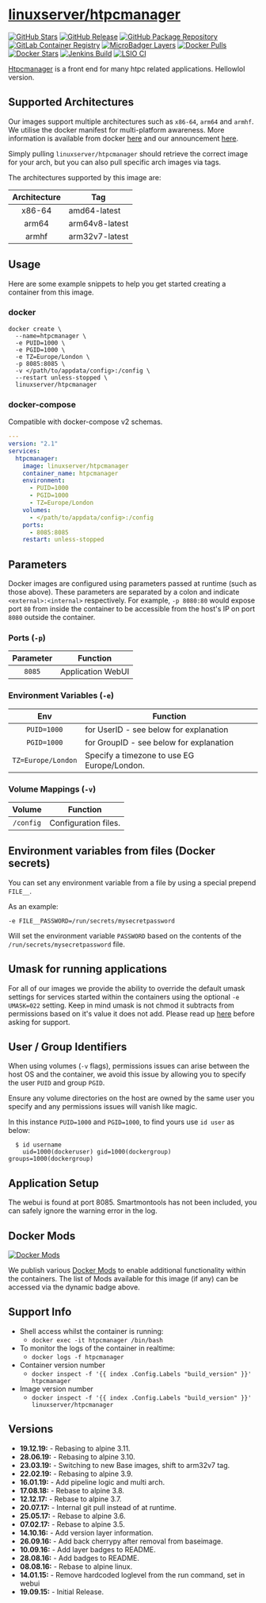 # [linuxserver/htpcmanager](https://github.com/linuxserver/docker-htpcmanager)

[![GitHub Stars](https://img.shields.io/github/stars/linuxserver/docker-htpcmanager.svg?color=94398d&labelColor=555555&logoColor=ffffff&style=for-the-badge&logo=github)](https://github.com/linuxserver/docker-htpcmanager)
[![GitHub Release](https://img.shields.io/github/release/linuxserver/docker-htpcmanager.svg?color=94398d&labelColor=555555&logoColor=ffffff&style=for-the-badge&logo=github)](https://github.com/linuxserver/docker-htpcmanager/releases)
[![GitHub Package Repository](https://img.shields.io/static/v1.svg?color=94398d&labelColor=555555&logoColor=ffffff&style=for-the-badge&label=linuxserver.io&message=GitHub%20Package&logo=github)](https://github.com/linuxserver/docker-htpcmanager/packages)
[![GitLab Container Registry](https://img.shields.io/static/v1.svg?color=94398d&labelColor=555555&logoColor=ffffff&style=for-the-badge&label=linuxserver.io&message=GitLab%20Registry&logo=gitlab)](https://gitlab.com/Linuxserver.io/docker-htpcmanager/container_registry)
[![MicroBadger Layers](https://img.shields.io/microbadger/layers/linuxserver/htpcmanager.svg?color=94398d&labelColor=555555&logoColor=ffffff&style=for-the-badge)](https://microbadger.com/images/linuxserver/htpcmanager "Get your own version badge on microbadger.com")
[![Docker Pulls](https://img.shields.io/docker/pulls/linuxserver/htpcmanager.svg?color=94398d&labelColor=555555&logoColor=ffffff&style=for-the-badge&label=pulls&logo=docker)](https://hub.docker.com/r/linuxserver/htpcmanager)
[![Docker Stars](https://img.shields.io/docker/stars/linuxserver/htpcmanager.svg?color=94398d&labelColor=555555&logoColor=ffffff&style=for-the-badge&label=stars&logo=docker)](https://hub.docker.com/r/linuxserver/htpcmanager)
[![Jenkins Build](https://img.shields.io/jenkins/build?labelColor=555555&logoColor=ffffff&style=for-the-badge&jobUrl=https%3A%2F%2Fci.linuxserver.io%2Fjob%2FDocker-Pipeline-Builders%2Fjob%2Fdocker-htpcmanager%2Fjob%2Fmaster%2F&logo=jenkins)](https://ci.linuxserver.io/job/Docker-Pipeline-Builders/job/docker-htpcmanager/job/master/)
[![LSIO CI](https://img.shields.io/badge/dynamic/yaml?color=94398d&labelColor=555555&logoColor=ffffff&style=for-the-badge&label=CI&query=CI&url=https%3A%2F%2Flsio-ci.ams3.digitaloceanspaces.com%2Flinuxserver%2Fhtpcmanager%2Flatest%2Fci-status.yml)](https://lsio-ci.ams3.digitaloceanspaces.com/linuxserver/htpcmanager/latest/index.html)

[Htpcmanager](https://github.com/Hellowlol/HTPC-Manager) is a front end for many htpc related applications. Hellowlol version.

## Supported Architectures

Our images support multiple architectures such as `x86-64`, `arm64` and `armhf`. We utilise the docker manifest for multi-platform awareness. More information is available from docker [here](https://github.com/docker/distribution/blob/master/docs/spec/manifest-v2-2.md#manifest-list) and our announcement [here](https://blog.linuxserver.io/2019/02/21/the-lsio-pipeline-project/).

Simply pulling `linuxserver/htpcmanager` should retrieve the correct image for your arch, but you can also pull specific arch images via tags.

The architectures supported by this image are:

| Architecture | Tag |
| :----: | --- |
| x86-64 | amd64-latest |
| arm64 | arm64v8-latest |
| armhf | arm32v7-latest |


## Usage

Here are some example snippets to help you get started creating a container from this image.

### docker

```
docker create \
  --name=htpcmanager \
  -e PUID=1000 \
  -e PGID=1000 \
  -e TZ=Europe/London \
  -p 8085:8085 \
  -v </path/to/appdata/config>:/config \
  --restart unless-stopped \
  linuxserver/htpcmanager
```


### docker-compose

Compatible with docker-compose v2 schemas.

```yaml
---
version: "2.1"
services:
  htpcmanager:
    image: linuxserver/htpcmanager
    container_name: htpcmanager
    environment:
      - PUID=1000
      - PGID=1000
      - TZ=Europe/London
    volumes:
      - </path/to/appdata/config>:/config
    ports:
      - 8085:8085
    restart: unless-stopped
```

## Parameters

Docker images are configured using parameters passed at runtime (such as those above). These parameters are separated by a colon and indicate `<external>:<internal>` respectively. For example, `-p 8080:80` would expose port `80` from inside the container to be accessible from the host's IP on port `8080` outside the container.

### Ports (`-p`)

| Parameter | Function |
| :----: | --- |
| `8085` | Application WebUI |


### Environment Variables (`-e`)

| Env | Function |
| :----: | --- |
| `PUID=1000` | for UserID - see below for explanation |
| `PGID=1000` | for GroupID - see below for explanation |
| `TZ=Europe/London` | Specify a timezone to use EG Europe/London. |

### Volume Mappings (`-v`)

| Volume | Function |
| :----: | --- |
| `/config` | Configuration files. |



## Environment variables from files (Docker secrets)

You can set any environment variable from a file by using a special prepend `FILE__`.

As an example:

```
-e FILE__PASSWORD=/run/secrets/mysecretpassword
```

Will set the environment variable `PASSWORD` based on the contents of the `/run/secrets/mysecretpassword` file.

## Umask for running applications

For all of our images we provide the ability to override the default umask settings for services started within the containers using the optional `-e UMASK=022` setting.
Keep in mind umask is not chmod it subtracts from permissions based on it's value it does not add. Please read up [here](https://en.wikipedia.org/wiki/Umask) before asking for support.


## User / Group Identifiers

When using volumes (`-v` flags), permissions issues can arise between the host OS and the container, we avoid this issue by allowing you to specify the user `PUID` and group `PGID`.

Ensure any volume directories on the host are owned by the same user you specify and any permissions issues will vanish like magic.

In this instance `PUID=1000` and `PGID=1000`, to find yours use `id user` as below:

```
  $ id username
    uid=1000(dockeruser) gid=1000(dockergroup) groups=1000(dockergroup)
```

## Application Setup

The webui is found at port 8085. Smartmontools has not been included, you can safely ignore the warning error in the log.

## Docker Mods
[![Docker Mods](https://img.shields.io/badge/dynamic/yaml?color=94398d&labelColor=555555&logoColor=ffffff&style=for-the-badge&label=mods&query=%24.mods%5B%27htpcmanager%27%5D.mod_count&url=https%3A%2F%2Fraw.githubusercontent.com%2Flinuxserver%2Fdocker-mods%2Fmaster%2Fmod-list.yml)](https://mods.linuxserver.io/?mod=htpcmanager "view available mods for this container.")

We publish various [Docker Mods](https://github.com/linuxserver/docker-mods) to enable additional functionality within the containers. The list of Mods available for this image (if any) can be accessed via the dynamic badge above.


## Support Info

* Shell access whilst the container is running:
  * `docker exec -it htpcmanager /bin/bash`
* To monitor the logs of the container in realtime:
  * `docker logs -f htpcmanager`
* Container version number
  * `docker inspect -f '{{ index .Config.Labels "build_version" }}' htpcmanager`
* Image version number
  * `docker inspect -f '{{ index .Config.Labels "build_version" }}' linuxserver/htpcmanager`

## Versions

* **19.12.19:** - Rebasing to alpine 3.11.
* **28.06.19:** - Rebasing to alpine 3.10.
* **23.03.19:** - Switching to new Base images, shift to arm32v7 tag.
* **22.02.19:** - Rebasing to alpine 3.9.
* **16.01.19:** - Add pipeline logic and multi arch.
* **17.08.18:** - Rebase to alpine 3.8.
* **12.12.17:** - Rebase to alpine 3.7.
* **20.07.17:** - Internal git pull instead of at runtime.
* **25.05.17:** - Rebase to alpine 3.6.
* **07.02.17:** - Rebase to alpine 3.5.
* **14.10.16:** - Add version layer information.
* **26.09.16:** - Add back cherrypy after removal from baseimage.
* **10.09.16:** - Add layer badges to README.
* **28.08.16:** - Add badges to README.
* **08.08.16:** - Rebase to alpine linux.
* **14.01.15:** - Remove hardcoded loglevel from the run command, set in webui
* **19.09.15:** - Initial Release.
